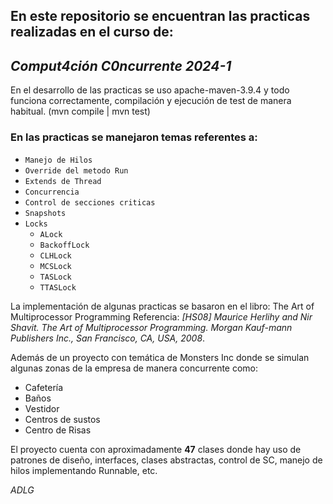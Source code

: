 En este repositorio se encuentran las practicas realizadas en el curso de:
-
## ***Comput4ción C0ncurrente 2024-1***

En el desarrollo de las practicas se uso apache-maven-3.9.4 y todo funciona correctamente, compilación y ejecución de test de manera habitual. (mvn compile | mvn test)

### En las practicas se manejaron temas referentes a:
- `Manejo de Hilos`
- `Override del metodo Run`
- `Extends de Thread`
- `Concurrencia`
- `Control de secciones criticas`
- `Snapshots`
- `Locks`
	- `ALock`
	- `BackoffLock`
	- `CLHLock`
	- `MCSLock`
	- `TASLock`
	- `TTASLock`

La implementación de algunas practicas se basaron en el libro: The Art of Multiprocessor Programming
Referencia: *[HS08] Maurice Herlihy and Nir Shavit. The Art of Multiprocessor Programming. Morgan Kauf-mann Publishers Inc., San Francisco, CA, USA, 2008*.

Además de un proyecto con temática de Monsters Inc donde se simulan algunas zonas de la empresa de manera concurrente como:
- Cafetería
- Baños
- Vestidor
- Centros de sustos
- Centro de Risas

El proyecto cuenta con aproximadamente **47** clases donde hay uso de patrones de diseño, interfaces, clases abstractas, control de SC, manejo de hilos implementando Runnable, etc.

*ADLG*